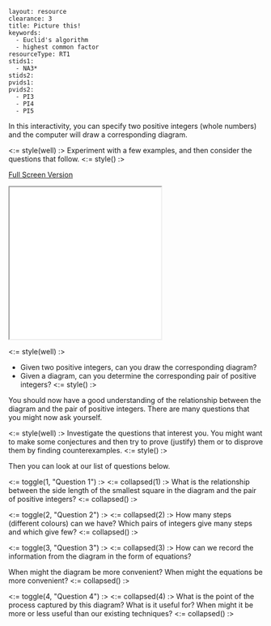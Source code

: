 ````
layout: resource
clearance: 3
title: Picture this!
keywords:
  - Euclid's algorithm
  - highest common factor
resourceType: RT1
stids1:
  - NA3*
stids2:
pvids1:
pvids2:
  - PI3
  - PI4
  - PI5

````

In this interactivity, you can specify two positive integers (whole numbers) and the computer will draw a corresponding diagram.

<:= style(well) :>
Experiment with a few examples, and then consider the questions that follow.
<:= style() :>

<p>
<a class="btn btn-primary" href="animation/index.html">Full Screen Version</a>
</p>


<iframe src="animation/index.html" class="nrich-embed" style="width:300px;height:300px"></iframe>


<!--
_Interactivity reproduced from [Picture This!](http://nrich.maths.org/psum/picture-this/).  This will be tweaked to have a full screen version (in such a way that the numbers are still visible when displayed full screen).  We might also lose the option of a non-spiral version._

...done, though thumbnail version on first screen can be cropped with some
numbers, so full screen is preferable. -- gmp26
-->

<:= style(well) :>
* Given two positive integers, can you draw the corresponding diagram?
* Given a diagram, can you determine the corresponding pair of positive integers?
<:= style() :>


You should now have a good understanding of the relationship between the diagram and the pair of positive integers.  There are many questions that you might now ask yourself.

<:= style(well) :>
Investigate the questions that interest you.  You might want to make some conjectures and then try to prove (justify) them or to disprove them by finding counterexamples.
<:= style() :>


Then you can look at our list of questions below.

<:= toggle(1, "Question 1") :>
<:= collapsed(1) :>
What is the relationship between the side length of the smallest square in the diagram and the pair of positive integers?
<:= collapsed() :>

<:= toggle(2, "Question 2") :>
<:= collapsed(2) :>
How many steps (different colours) can we have?  Which pairs of integers give many steps and which give few?
<:= collapsed() :>

<:= toggle(3, "Question 3") :>
<:= collapsed(3) :>
How can we record the information from the diagram in the form of equations?

When might the diagram be more convenient?  When might the equations be more convenient?
<:= collapsed() :>

<:= toggle(4, "Question 4") :>
<:= collapsed(4) :>
What is the point of the process captured by this diagram?  What is it useful for?  When might it be more or less useful than our existing techniques?
<:= collapsed() :>
